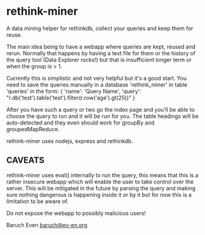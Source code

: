 rethink-miner
=============

A data mining helper for rethinkdb, collect your queries and keep them for reuse.

The main idea being to have a webapp where queries are kept, reused and rerun. Normally that happens by having a text file for them or the history of the query tool (Data Explorer rocks!) but that is insufficient longer term or when the group is > 1.

Currently this is simplistic and not very helpful but it's a good start. You need to save the queries manually in a database 'rethink_miner' in table 'queries' in the form:
{
  'name': 'Query Name',
  'query': "r.db('test').table('test').filter(r.row('age').gt(25))"
}

After you have such a query or two go the index page and you'll be able to choose the query to run and it will be run for you. The table headings will be auto-detected and they even should work for groupBy and groupedMapReduce.

rethink-miner uses nodejs, express and rethinkdb.

CAVEATS
-------

rethink-miner uses eval() internally to run the query, this means that this is a rather insecure webapp which will enable the user to take control over the server. This will be mitigated in the future by parsing the query and making sure nothing dangerous is happening inside it or by it but for now this is a limitation to be aware of.

Do not expose the webapp to possibly malicious users!

Baruch Even <baruch@ev-en.org>
